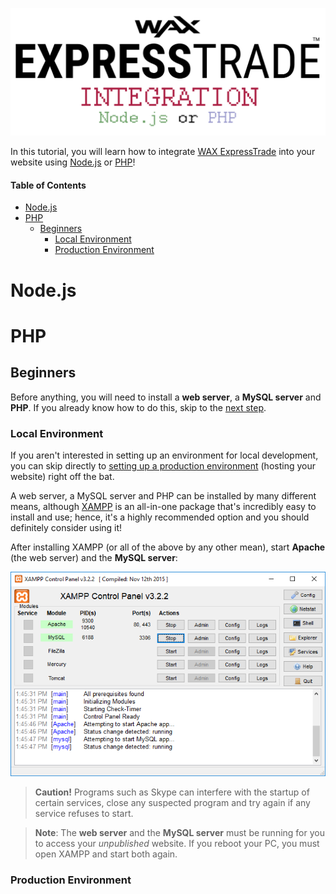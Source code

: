 <p align = "center">
	<img alt = "Header" src = "img/header.png">
</p>

In this tutorial, you will learn how to integrate [WAX ExpressTrade](https://blog.opskins.com/opskins-expresstrade) into your website using [Node.js](#nodejs) or [PHP](#php)!

#### Table of Contents

* [Node.js](#nodejs)
* [PHP](#php)
	* [Beginners](#beginners)
		* [Local Environment](#local-environment)
		* [Production Environment](#production-environment)

# Node.js

# PHP

## Beginners

Before anything, you will need to install a **web server**, a **MySQL server** and **PHP**. If you already know how to do this, skip to the [next step](#beginners).

### Local Environment

If you aren't interested in setting up an environment for local development, you can skip directly to [setting up a production environment](#production-environment) (hosting your website) right off the bat.

A web server, a MySQL server and PHP can be installed by many different means, although [XAMPP](https://www.apachefriends.org) is an all-in-one package that's incredibly easy to install and use; hence, it's a highly recommended option and you should definitely consider using it!

After installing XAMPP (or all of the above by any other mean), start **Apache** (the web server) and the **MySQL server**:

<img alt = "XAMPP - Start Apache and MySQL Server" src = "img/xampp_start_apache_and_mysql_server.png">

> **Caution!** Programs such as Skype can interfere with the startup of certain services, close any suspected program and try again if any service refuses to start.

> **Note**: The **web server** and the **MySQL server** must be running for you to access your *unpublished* website. If you reboot your PC, you must open XAMPP and start both again.

### Production Environment